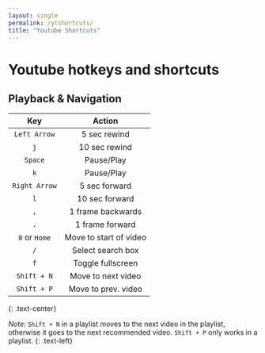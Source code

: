 ```yaml
---
layout: single
permalink: /ytshortcuts/
title: "Youtube Shortcuts"
---
```


# Youtube hotkeys and shortcuts

## Playback & Navigation

| Key | Action |
| :---: | :---: |
|`Left Arrow` | 5 sec rewind|
|`j`|10 sec rewind|
|`Space`|Pause/Play|
|`k`|Pause/Play|
|`Right Arrow`|5 sec forward|
|`l`|10 sec forward|
|`,`|1 frame backwards|
|`.`|1 frame forward|
|`0` or `Home`|Move to start of video|
|`/`|Select search box|
|`f`|Toggle fullscreen|
|`Shift + N`|Move to next video|
|`Shift + P`|Move to prev. video|
{: .text-center}

*Note:* `Shift + N` in a playlist moves to the next video in the playlist,  
otherwise it goes to the next recommended video. `Shift + P` only works in a playlist.
{: .text-left}
